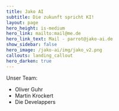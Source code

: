 ```yaml
---
title: Jako AI
subtitle: Die zukunft spricht KI!
layout: page
hero_height: is-medium
hero_link: mailto:mail@me.de
hero_link_text: Mail - parrot@jako-ai.de
show_sidebar: false
hero_image: /jako-ai/img/jako_v2.png
callouts: landing_callout
hero_darken: true
---
```




Unser Team:

* Oliver Guhr
* Martin Krockert
* Die Develappers
